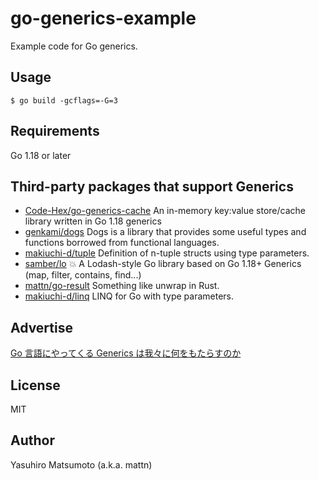 # go-generics-example

Example code for Go generics.

## Usage

```
$ go build -gcflags=-G=3
```

## Requirements

Go 1.18 or later

## Third-party packages that support Generics

- [Code-Hex/go-generics-cache](https://github.com/Code-Hex/go-generics-cache) An in-memory key:value store/cache library written in Go 1.18 generics
- [genkami/dogs](https://github.com/genkami/dogs) Dogs is a library that provides some useful types and functions borrowed from functional languages.
- [makiuchi-d/tuple](https://github.com/makiuchi-d/tuple) Definition of n-tuple structs using type parameters.
- [samber/lo](https://github.com/samber/lo) 💥 A Lodash-style Go library based on Go 1.18+ Generics (map, filter, contains, find...)
- [mattn/go-result](https://github.com/dave/go-result) Something like unwrap in Rust.
- [makiuchi-d/linq](https://github.com/makiuchi-d/linq) LINQ for Go with type parameters.

## Advertise

[Go 言語にやってくる Generics は我々に何をもたらすのか](https://zenn.dev/mattn/books/4c7de85ec42cb44cf285)

## License

MIT

## Author

Yasuhiro Matsumoto (a.k.a. mattn)
